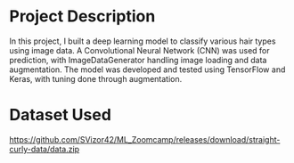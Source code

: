 # Project Description
In this project, I built a deep learning model to classify various hair types using image data. A Convolutional Neural Network (CNN) was used for prediction, with ImageDataGenerator handling image loading and data augmentation. The model was developed and tested using TensorFlow and Keras, with tuning done through augmentation.

# Dataset Used
https://github.com/SVizor42/ML_Zoomcamp/releases/download/straight-curly-data/data.zip
